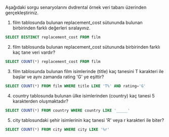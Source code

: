 Aşağıdaki sorgu senaryolarını dvdrental örnek veri tabanı üzerinden gerçekleştiriniz.

1.  film tablosunda bulunan replacement_cost sütununda bulunan birbirinden farklı değerleri sıralayınız.

```SQL
SELECT DISTINCT replacement_cost FROM film
```

2.  film tablosunda bulunan replacement_cost sütununda birbirinden farklı kaç tane veri vardır?

```SQL
SELECT COUNT(*) replacement_cost FROM film
```

3.  film tablosunda bulunan film isimlerinde (title) kaç tanesini T karakteri ile başlar ve aynı zamanda rating 'G' ye eşittir?

```SQL
SELECT COUNT(*) FROM film WHERE title LIKE 'T%' AND rating='G'
```

4.  country tablosunda bulunan ülke isimlerinden (country) kaç tanesi 5 karakterden oluşmaktadır?

```SQL
SELECT COUNT(*) FROM country WHERE country LIKE '_____'
```
5.  city tablosundaki şehir isimlerinin kaç tanesi 'R' veya r karakteri ile biter?

```SQL
SELECT COUNT(*) FROM city WHERE city LIKE '%r'
```

